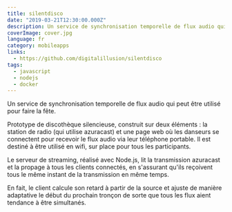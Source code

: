 ```yaml
---
title: silentdisco
date: "2019-03-21T12:30:00.000Z"
description: Un service de synchronisation temporelle de flux audio qui peut être utilisé pour faire la fête.
coverImage: cover.jpg
language: fr
category: mobileapps
links:
  - https://github.com/digitalillusion/silentdisco
tags:
  - javascript
  - nodejs
  - docker
---
```


Un service de synchronisation temporelle de flux audio qui peut être utilisé pour faire la fête.

Prototype de discothèque silencieuse, construit sur deux éléments : la station de radio (qui utilise azuracast) et une page web où les danseurs se connectent pour recevoir le flux audio via leur téléphone portable. Il est destiné à être utilisé en wifi, sur place pour tous les participants.

Le serveur de streaming, réalisé avec Node.js, lit la transmission azuracast et la propage à tous les clients connectés, en s'assurant qu'ils reçoivent tous le même instant de la transmission en même temps.

En fait, le client calcule son retard à partir de la source et ajuste de manière adaptative le début du prochain tronçon de sorte que tous les flux aient tendance à être simultanés. 